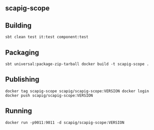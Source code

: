 ## scapig-scope

## Building
``
sbt clean test it:test component:test
``

## Packaging
``
sbt universal:package-zip-tarball
docker build -t scapig-scope .
``

## Publishing
``
docker tag scapig-scope scapig/scapig-scope:VERSION
docker login
docker push scapig/scapig-scope:VERSION
``

## Running
``
docker run -p9011:9011 -d scapig/scapig-scope:VERSION
``
